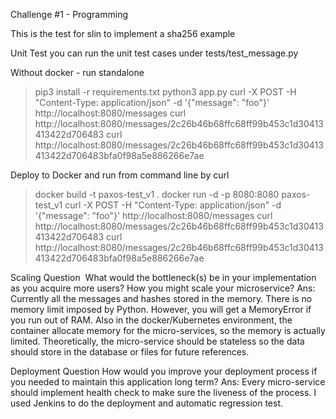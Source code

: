 

Challenge #1 - Programming

This is the test for slin to implement a sha256 example

Unit Test
you can run the unit test cases under tests/test_message.py

Without docker - run standalone
> pip3 install -r requirements.txt
> python3 app.py
> curl -X POST -H "Content-Type: application/json" -d '{"message": "foo"}' http://localhost:8080/messages
> curl http://localhost:8080/messages/2c26b46b68ffc68ff99b453c1d30413413422d706483
> curl http://localhost:8080/messages/2c26b46b68ffc68ff99b453c1d30413413422d706483bfa0f98a5e886266e7ae

Deploy to Docker and run from command line by curl
> docker build -t paxos-test_v1 .
> docker run -d -p 8080:8080 paxos-test_v1
> curl -X POST -H "Content-Type: application/json" -d '{"message": "foo"}' http://localhost:8080/messages
> curl http://localhost:8080/messages/2c26b46b68ffc68ff99b453c1d30413413422d706483
> curl http://localhost:8080/messages/2c26b46b68ffc68ff99b453c1d30413413422d706483bfa0f98a5e886266e7ae

Scaling Question ​
What would the bottleneck(s) be in your implementation as you acquire more users? How you might scale your
microservice?
Ans: Currently all the messages and hashes stored in the memory. There is no memory limit imposed by Python. 
However, you will get a MemoryError if you run out of RAM. Also in the docker/Kubernetes environment,
the container allocate memory for the micro-services, so the memory is actually limited. Theoretically, the 
micro-service should be stateless so the data should store in the database or files for future references.


Deployment Question
How would you improve your deployment process if you needed to maintain this application long term?
Ans: Every micro-service should implement health check to make sure the liveness of the process. I used Jenkins 
to do the deployment and automatic regression test. 
